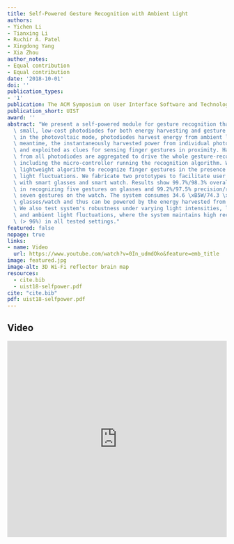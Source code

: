 ```yaml
---
title: Self-Powered Gesture Recognition with Ambient Light
authors:
- Yichen Li
- Tianxing Li
- Ruchir A. Patel
- Xingdong Yang
- Xia Zhou
author_notes:
- Equal contribution
- Equal contribution
date: '2018-10-01'
doi: ''
publication_types:
- '1'
publication: The ACM Symposium on User Interface Software and Technology (UIST), 2018.
publication_short: UIST
award: ''
abstract: "We present a self-powered module for gesture recognition that utilizes\
  \ small, low-cost photodiodes for both energy harvesting and gesture sensing. Operating\
  \ in the photovoltaic mode, photodiodes harvest energy from ambient light. In the\
  \ meantime, the instantaneously harvested power from individual photodiodes is monitored\
  \ and exploited as clues for sensing finger gestures in proximity. Harvested power\
  \ from all photodiodes are aggregated to drive the whole gesture-recognition module\
  \ including the micro-controller running the recognition algorithm. We design robust,\
  \ lightweight algorithm to recognize finger gestures in the presence of ambient\
  \ light fluctuations. We fabricate two prototypes to facilitate user's interaction\
  \ with smart glasses and smart watch. Results show 99.7%/98.3% overall precision/recall\
  \ in recognizing five gestures on glasses and 99.2%/97.5% precision/recall in recognizing\
  \ seven gestures on the watch. The system consumes 34.6 \xB5W/74.3 \xB5W for the\
  \ glasses/watch and thus can be powered by the energy harvested from ambient light.\
  \ We also test system's robustness under varying light intensities, light directions,\
  \ and ambient light fluctuations, where the system maintains high recognition accuracy\
  \ (> 96%) in all tested settings."
featured: false
nopage: true
links:
- name: Video
  url: https://www.youtube.com/watch?v=0In_udmdOko&feature=emb_title
image: featured.jpg
image-alt: 3D Wi-Fi reflector brain map
resources:
  - cite.bib
  - uist18-selfpower.pdf
cite: "cite.bib"
pdf: uist18-selfpower.pdf
---
```



## Video

<iframe width="100%" height="450" src="https://www.youtube.com/embed/T9Dr_I18Gss" frameborder="0" allow="accelerometer; autoplay; encrypted-media; gyroscope; picture-in-picture" allowfullscreen></iframe>

